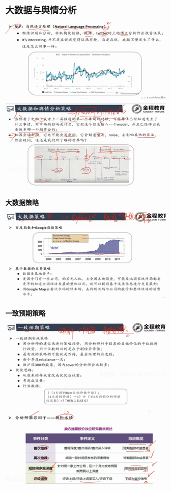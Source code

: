 # 大数据与舆情分析

<img src="Untitled.assets/image-20200303194217634.png" alt="image-20200303194217634" style="zoom:67%;" />

![image-20200303195513754](大数据与舆情分析.assets/image-20200303195513754.png)

## 大数据策略

![image-20200303195655797](大数据与舆情分析.assets/image-20200303195655797.png)



## 一致预期策略

<img src="大数据与舆情分析.assets/image-20200303200017091.png" alt="image-20200303200017091" style="zoom:67%;" />

![image-20200303201049368](大数据与舆情分析.assets/image-20200303201049368.png)